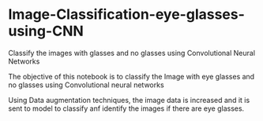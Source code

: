 # Image-Classification-eye-glasses-using-CNN
Classify the images with glasses and no glasses using Convolutional Neural Networks

The objective of this notebook is to classify the Image with eye glasses and no glasses using Convolutional neural networks

Using Data augmentation techniques, the image data is increased and it is sent to model to classify anf identify the images if there are eye glasses. 
